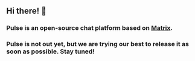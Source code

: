 ## Hi there! 👋

### Pulse is an open-source chat platform based on [Matrix](https://matrix.org).

### Pulse is not out yet, but we are trying our best to release it as soon as possible. Stay tuned!
